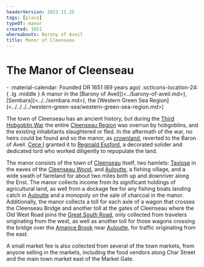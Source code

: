 ```yaml
---
headerVersion: 2023.11.25
tags: [place]
typeOf: manor
created: 1651
whereabouts: Barony of Aveil
title: Manor of Cleenseau
---
```

# The Manor of Cleenseau
<div class="grid cards ext-narrow-margin ext-one-column" markdown>
-  
   :material-calendar: Founded DR 1651 (69 years ago)  
    :octicons-location-24:{ .lg .middle } A manor in the [Barony of Aveil](<../barony-of-aveil.md>), [Sembara](<../../sembara.md>), the [Western Green Sea Region](<../../../../western-green-sea/western-green-sea-region.md>)  
</div>


The town of Cleenseau has an ancient history, but during the [Third Hobgoblin War](<../../../../../history/third-hobgoblin-war-sembara.md>) the entire [Cleenseau Region](<./cleenseau-region.md>) was overrun by hobgoblins, and the existing inhabitants slaughtered or fled. In the aftermath of the war, no heirs could be found and so the manor, as [crownland](<../../land-holding-in-sembara.md>), reverted to the Baron of Aveil. [Cece I](<../../../../../people/historical-figures/sembaran-royalty/cece-i.md>) granted it to [Reginald Essford](<../../../../../people/historical-figures/reginald-essford.md>), a decorated solider and dedicated lord who worked diligently to repopulate the land.

The manor consists of the town of [Cleenseau](<cleenseau/cleenseau.md>) itself, two hamlets: [Taviose](<./taviose.md>) in the eaves of the [Cleenseau Wood](<./cleenseau-wood.md>), and [Auloutte](<./auloutte.md>), a fishing village, and a wide swath of farmland for about two miles both up and downriver along the Enst. The manor collects income from its significant holdings of agricultural land, as well from a dockage fee for any fishing boats landing catch in [Auloutte](<./auloutte.md>) and a monopoly on the sale of charcoal in the manor. Additionally, the manor collects a toll for each axle of a wagon that crosses the Cleenseau Bridge and another toll at the gates of Cleenseau where the Old West Road joins the [Great South Road](<../../../roads/great-south-road.md>), only collected from travelers originating from the west, as well as another toll for those wagons crossing the bridge over the [Amance Brook](<./amance-brook.md>) near [Auloutte](<./auloutte.md>), for traffic originating from the east. 

A small market fee is also collected from several of the town markets, from anyone selling in the markets, including the food vendors along Char Street and the main town market east of the Market Gate.